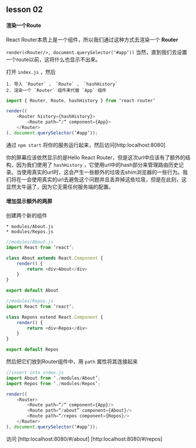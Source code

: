## lesson 02 
#### 渲染一个Route
React Router本质上是一个组件，所以我们通过这种方式去渲染一个 **Router**

`render(<Router/>, document.querySelector(‘#app’))`
当然，直到我们去设置一个route以前，这将什么也显示不出来。

打开 `index.js` ，然后

	1. 导入 `Router` ， `Route` ， `hashHistory`
	2. 渲染一个 `Router` 组件来代替 `App` 组件
	
```javascript
import { Router, Route, hashHistory } from ‘react-router’

render((
	<Router history={hashHistory}>
		<Route path=“/“ component={App}>
	</Router>
), document.querySelector(‘#app’));
```

通过 `npm start` 将你的服务运行起来，然后访问[http:localhost:8080]

你的屏幕应该依然显示的是Hello React Router，但是这次url中应该有了额外的结构，因为我们使用了 `hashHistory` ，它使用url中的hash部分来管理路由历史记录。当使用真实的url时，这会产生一些额外的垃圾去shim浏览器的一些行为。我们将在一会使用真实的url去避免这个问题并且丢弃掉这些垃圾，但是在此刻，这显然太牛逼了，因为它无需任何服务端的配置。

#### 增加显示额外的两屏
创建两个新的组件

	* modules/About.js
	* modules/Repos.js

```javascript
//modules/About.js
import React from ‘react’;

class About extends React.Component {
	render() {
		return <div>About</div>
	}
}

export default About
```

```javascript
//modules/Repos.js
import React from ‘react’;

class Repons extend React.Component {
	render() {
		return <div>Repos</div>
	}
}

export default Repos
```

然后把它们放到Router组件中，用 `path` 属性将其连接起来

```javascript
//insert into index.js
import About from ‘./modules/About’;
import Repos from ‘./modules/Repos’;

render((
	<Router>
		<Route path=“/“ component={App}/>
		<Route path=“/about” component={About}/>
		<Route path=“/repos component={Repos}/>
	</Router>
), document.querySelector(‘#app’));
```

访问
[http:localhost:8080/#/about]
[http:localhost:8080/#/repos]
